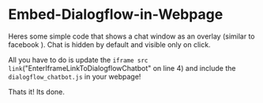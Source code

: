 # Embed-Dialogflow-in-Webpage
Heres some simple code that shows a chat window as an overlay (similar to facebook ). Chat is hidden by default and visible only on click.


All you have to do is update the `iframe src link`("EnterIframeLinkToDialogflowChatbot" on line 4)
and include the `dialogflow_chatbot.js` in your webpage!


Thats it! Its done. 
